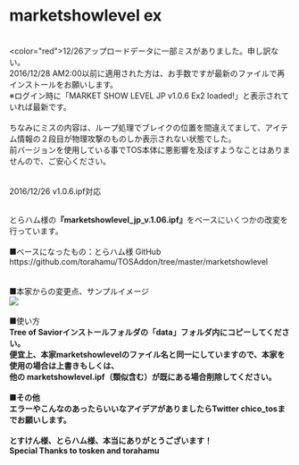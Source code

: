 # marketshowlevel ex

<br><color="red">12/26アップロードデータに一部ミスがありました。申し訳ない。</font><br>
2016/12/28 AM2:00以前に適用された方は、お手数ですが最新のファイルで再インストールをお願いします。<br>
※ログイン時に「MARKET SHOW LEVEL JP v1.0.6 Ex2 loaded!」と表示されていれば最新です。<br>
<br>
ちなみにミスの内容は、ループ処理でブレイクの位置を間違えてまして、アイテム情報の２段目が物理攻撃のものしか表示されない状態でした。<br>
前バージョンを使用している事でTOS本体に悪影響を及ぼすようなことはありませんので、ご安心ください。<br>
<br>
<br>2016/12/26 v1.0.6.ipf対応<br>


<br>
とらハム様の<b>『marketshowlevel_jp_v.1.06.ipf』</b>をベースにいくつかの改変を行っています。<br>
<br>
■ベースになったもの：とらハム様 GitHub<br>
https://github.com/torahamu/TOSAddon/tree/master/marketshowlevel
<br>
<br>
<br>
■本家からの変更点、サンプルイメージ<br>
<img src="https://github.com/chicori/chicorin/blob/master/readme.jpg">
<br>
<br>
■使い方<br>
<b>Tree of Saviorインストールフォルダの「data」フォルダ内にコピーしてください。<br>
<b>便宜上、本家marketshowlevelのファイル名と同一にしていますので、本家を使用の場合は上書きもしくは、</b><br>
<b>他の marketshowlevel.ipf（類似含む）が既にある場合削除してください。</b><br>
<br>
■その他<br>
エラーやこんなのあったらいいなアイデアがありましたらTwitter chico_tosまでお願いします。<br>
<br>
とすけん様、とらハム様、本当にありがとうございます！<br>
Special Thanks to tosken and torahamu<br>
